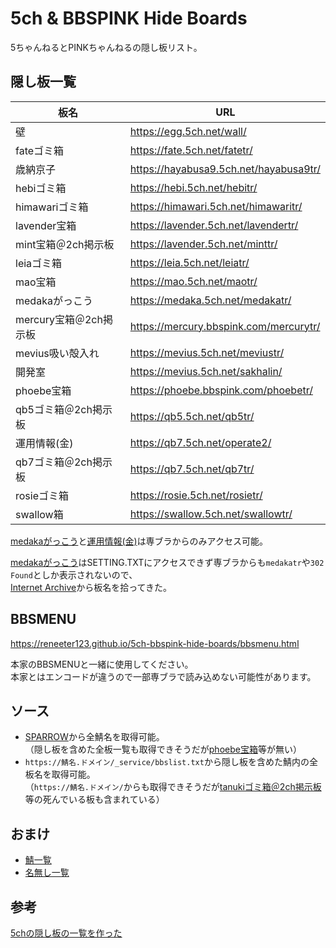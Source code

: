 # 5ch & BBSPINK Hide Boards

5ちゃんねるとPINKちゃんねるの隠し板リスト。

## 隠し板一覧

| 板名                   | URL                                      |
| ---------------------- | ---------------------------------------- |
| 壁                     | <https://egg.5ch.net/wall/>              |
| fateゴミ箱             | <https://fate.5ch.net/fatetr/>           |
| 歳納京子               | <https://hayabusa9.5ch.net/hayabusa9tr/> |
| hebiゴミ箱             | <https://hebi.5ch.net/hebitr/>           |
| himawariゴミ箱         | <https://himawari.5ch.net/himawaritr/>   |
| lavender宝箱           | <https://lavender.5ch.net/lavendertr/>   |
| mint宝箱＠2ch掲示板    | <https://lavender.5ch.net/minttr/>       |
| leiaゴミ箱             | <https://leia.5ch.net/leiatr/>           |
| mao宝箱                | <https://mao.5ch.net/maotr/>             |
| medakaがっこう         | <https://medaka.5ch.net/medakatr/>       |
| mercury宝箱＠2ch掲示板 | <https://mercury.bbspink.com/mercurytr/> |
| mevius吸い殻入れ       | <https://mevius.5ch.net/meviustr/>       |
| 開発室                 | <https://mevius.5ch.net/sakhalin/>       |
| phoebe宝箱             | <https://phoebe.bbspink.com/phoebetr/>   |
| qb5ゴミ箱＠2ch掲示板   | <https://qb5.5ch.net/qb5tr/>             |
| 運用情報(金)           | <https://qb7.5ch.net/operate2/>          |
| qb7ゴミ箱＠2ch掲示板   | <https://qb7.5ch.net/qb7tr/>             |
| rosieゴミ箱            | <https://rosie.5ch.net/rosietr/>         |
| swallow箱              | <https://swallow.5ch.net/swallowtr/>     |

[medakaがっこう](https://medaka.5ch.net/medakatr/)と[運用情報(金)](https://qb7.5ch.net/operate2/)は専ブラからのみアクセス可能。

[medakaがっこう](https://medaka.5ch.net/medakatr/)はSETTING.TXTにアクセスできず専ブラからも`medakatr`や`302 Found`としか表示されないので、  
[Internet Archive](https://web.archive.org/web/20170730151011/http://medaka.2ch.net/medakatr/)から板名を拾ってきた。

## BBSMENU

<https://reneeter123.github.io/5ch-bbspink-hide-boards/bbsmenu.html>

本家のBBSMENUと一緒に使用してください。  
本家とはエンコードが違うので一部専ブラで読み込めない可能性があります。

## ソース

- [SPARROW](https://stat.5ch.net/SPARROW/)から全鯖名を取得可能。  
  （隠し板を含めた全板一覧も取得できそうだが[phoebe宝箱](https://phoebe.bbspink.com/phoebetr/)等が無い）
- `https://鯖名.ドメイン/_service/bbslist.txt`から隠し板を含めた鯖内の全板名を取得可能。  
  （`https://鯖名.ドメイン/`からも取得できそうだが[tanukiゴミ箱＠2ch掲示板](https://tanuki.5ch.net/tanukitr/)等の死んでいる板も含まれている）

## おまけ

- [鯖一覧](omake/server-list.md)
- [名無し一覧](omake/nanashi-list.md)

## 参考

[5chの隠し板の一覧を作った](https://schmovic.hateblo.jp/entry/2018/04/07/182421)
